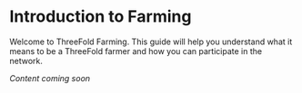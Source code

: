 # Introduction to Farming

Welcome to ThreeFold Farming. This guide will help you understand what it means to be a ThreeFold farmer and how you can participate in the network.

*Content coming soon*
